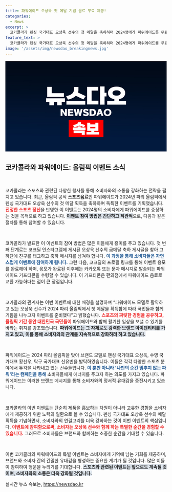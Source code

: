 ```yaml
---
title: 파워에이드 오상욱 첫 메달 기념 음료 무료 제공!
categories:
  - News
excerpt: >
  코카콜라가 펜싱 국가대표 오상욱 선수의 첫 메달을 축하하며 2024명에게 파워에이드를 무료로 증정하는 이벤트를 개최합니다! 참여 방법은 간단합니다. 친구를 태그하고 축하 메시지를 남기면 기프티콘으로 파워에이드를 만나실 수 있습니다.
feature_text: >
  코카콜라가 펜싱 국가대표 오상욱 선수의 첫 메달을 축하하며 2024명에게 파워에이드를 무료로 증정하는 이벤트를 개최합니다! 참여 방법은 간단합니다. 친구를 태그하고 축하 메시지를 남기면 기프티콘으로 파워에이드를 만나실 수 있습니다.
image: '/assets/img/newsdao_breakingnews.jpg'
---
```


<p><img src="/assets/img/newsdao_breakingnews.jpg" alt="firstkoreanews 속보" /></p>

<h2 data-ke-size="size26">코카콜라와 파워에이드: 올림픽 이벤트 소식</h2>

<p data-ke-size="size16">&nbsp;</p>

<p>코카콜라는 스포츠와 관련된 다양한 행사를 통해 소비자와의 소통을 강화하는 전략을 펼치고 있습니다. 최근, 올림픽 공식 <b>스포츠음료</b>인 파워에이드가 2024년 파리 올림픽에서 펜싱 국가대표 오상욱 선수의 첫 메달 획득을 축하하며 독특한 이벤트를 기획했습니다. <b><span style="color: #ee2323;">진정한 스포츠 정신</span></b>을 반영한 이 이벤트는 2024명의 소비자에게 파워에이드를 증정하는 것을 목적으로 하고 있습니다. <b><span style="background-color: #21538527;">이벤트 참여 방법은 간단하고 직관적</span></b>으로, 다음과 같은 절차를 통해 참여할 수 있습니다.</p>

<p data-ke-size="size16">&nbsp;</p>

<p>코카콜라가 발표한 이 이벤트의 참여 방법은 많은 이들에게 흥미를 주고 있습니다. 첫 번째 단계로는 코크딜 인스타그램에 게시된 오상욱 선수의 금메달 축하 게시글을 찾아 그 하단에 친구를 태그하고 축하 메시지를 남겨야 합니다. <b><span style="color: #1a5490;">이 과정을 통해 소비자들은 자연스럽게 이벤트에 참여하게 됩니다.</span></b> 그런 다음, 코크딜의 프로필 링크를 통해 이벤트 응모를 완료해야 하며, 응모가 완료된 이후에는 카카오톡 또는 문자 메시지로 발송되는 파워에이드 기프티콘을 수령할 수 있습니다. 이 기프티콘은 편의점에서 파워에이드 음료로 교환 가능하다는 점이 큰 장점입니다.</p>

<p data-ke-size="size16">&nbsp;</p>

<p>코카콜라의 관계자는 이번 이벤트에 대한 배경을 설명하며 “파워에이드 모델로 활약하고 있는 오상욱 선수가 2024 파리 올림픽에서 첫 메달을 획득함에 따라 국민들과 함께 기쁨을 나누고자 이벤트를 준비했다”고 밝혔습니다. <b><span style="color: #ee2323;">스포츠의 짜릿한 경험을 공유하고, 올림픽 기간 동안 대한민국 국민들이</span></b> 파워에이드와 함께 활기찬 일상을 보낼 수 있기를 바라는 취지를 강조했습니다. <b><span style="background-color: #21538527;">파워에이드는 그 자체로도 강력한 브랜드 아이덴티티를 가지고 있고, 이를 통해 소비자와의 관계를 지속적으로 강화하려 하고 있습니다.</span></b></p>

<p data-ke-size="size16">&nbsp;</p>

<p>파워에이드는 2024 파리 올림픽을 맞아 브랜드 모델로 펜싱 국가대표 오상욱, 수영 국가대표 황선우, 탁구 국가대표 신유빈을 발탁하였습니다. 이들은 각각 다양한 스포츠 분야에서 두각을 나타내고 있는 선수들입니다. <b><span style="color: #1a5490;">이 뿐만 아니라 '나만의 순간 멈추지 않는 파워'라는 캠페인을 통해</span></b> 소비자들에게 에너지를 주고자 하는 의도를 가지고 있습니다. 파워에이드는 이러한 브랜드 메시지를 통해 소비자와의 정서적 유대감을 증진시키고 있습니다.</p>

<p data-ke-size="size16">&nbsp;</p>

<p>코카콜라의 이번 이벤트는 단순히 제품을 홍보하는 차원이 아니라 고유한 경험을 소비자에게 제공하기 위한 노력의 일환으로 볼 수 있습니다. 펜싱 국가대표 오상욱 선수의 메달 획득을 기념하면서, 소비자와의 연결고리를 더욱 강화하는 것이 이번 이벤트의 핵심입니다. <b><span style="color: #ee2323;">이벤트에 참여함으로써, 소비자는 오상욱 선수와 함께 하는 특별한 순간을 경험할 수 있습니다.</span></b> 그러므로 소비자들은 브랜드와 함께하는 소중한 순간을 기대할 수 있습니다.</p>

<p data-ke-size="size16">&nbsp;</p>

<p>이번 코카콜라와 파워에이드의 특별 이벤트는 소비자에게 기억에 남는 기회를 제공하며, 브랜드와 소비자 간의 긴밀한 유대감을 형성하는 중요한 계기가 될 것입니다. 많은 이들이 참여하여 행운을 누리기를 기대합니다. <b><span style="background-color: #21538527;">스포츠와 관련된 이벤트는 앞으로도 계속될 것이며, 소비자와의 소통은 더욱 강화될 것입니다.</span></b></p>
실시간 뉴스 속보는, <a href="https://newsdao.kr" rel="dofollow">https://newsdao.kr</a>


